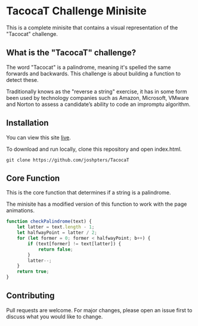 # TacocaT Challenge Minisite

This is a complete minisite that contains a visual representation of the "Tacocat" challenge.

## What is the "TacocaT" challenge?

The word "Tacocat" is a palindrome, meaning it's spelled the same forwards and backwards.
This challenge is about building a function to detect these.

Traditionally knows as the "reverse a string" exercise, it has in some form
been used by technology companies such as Amazon, Microsoft, VMware and Norton
to assess a candidate’s ability to code an impromptu algorithm.

## Installation

You can view this site [live](https://tacocat-challenge.netlify.app).

To download and run locally, clone this repository and open index.html.

``` sourceCode
git clone https://github.com/joshpters/TacocaT
```

## Core Function

This is the core function that determines if a string is a palindrome.

The minisite has a modified version of this function to work with the page animations.

```javascript
function checkPalindrome(text) {
    let latter = text.length - 1;
    let halfwayPoint = latter / 2;
    for (let former = 0; former < halfwayPoint; b++) {
        if (text[former] != text[latter]) {
            return false;
        }
        latter--;
    }
    return true;
}
```

## Contributing
Pull requests are welcome. For major changes, please open an issue first to discuss what you would like to change.